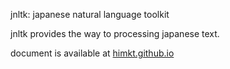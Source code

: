 jnltk: japanese natural language toolkit

jnltk provides the way to processing japanese text.

document is available at [himkt.github.io](https://himkt.github.io/jnltk/)
